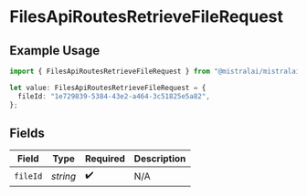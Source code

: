 # FilesApiRoutesRetrieveFileRequest

## Example Usage

```typescript
import { FilesApiRoutesRetrieveFileRequest } from "@mistralai/mistralai/models/operations";

let value: FilesApiRoutesRetrieveFileRequest = {
  fileId: "1e729839-5384-43e2-a464-3c51825e5a82",
};
```

## Fields

| Field              | Type               | Required           | Description        |
| ------------------ | ------------------ | ------------------ | ------------------ |
| `fileId`           | *string*           | :heavy_check_mark: | N/A                |